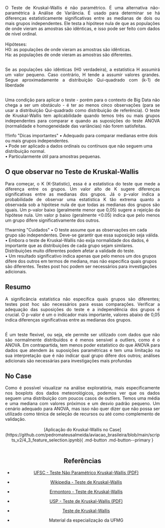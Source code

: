 <div style="text-align: justify">
O Teste de Kruskal-Wallis é não paramétrico. É uma alternativa não-paramétrica à Análise de Variância. É usado para determinar se há diferenças estatisticamente significativas entre as medianas de dois ou mais grupos independentes. Ele testa a hipótese nula de que as populações de onde vieram as amostras são idênticas, e isso pode ser feito com dados de nível ordinal. <br /><br />
Hipóteses: <br />
H0: as populações de onde vieram as amostras são idênticas.<br />
Ha: as populações de onde vieram as amostras são diferentes.<br /><br />

Se as populações são idênticas (H0 verdadeira), a estatística H assumirá um valor pequeno. Caso contrário, H tende a assumir valores grandes. Segue aproximadamente a distribuição Qui-quadrado com (k-1) de liberdade<br /><br />

Uma condição para aplicar o teste - porém para o contexto de Big Data não chega a ser um obstáculo - é ter ao menos cinco observações (para se usar a distribuição Qui-quadrado como distribuição de referência). O teste de Kruskal-Wallis tem aplicabilidade quando temos três ou mais grupos independentes para comparar e quando as suposições do teste ANOVA (normalidade e homogeneidade das variâncias) não forem satisfeitas.<br />
</div>

!!!info "Dicas importantes"
    •	Adequado para comparar medianas entre dois ou mais grupos independentes.<br />
    •	Pode ser aplicado a dados ordinais ou contínuos que não seguem uma distribuição normal.<br />
    •	Particularmente útil para amostras pequenas.<br />

## O que observar no Teste de Kruskal-Wallis
<div style="text-align: justify">
Para começar, o K (K-Statistic), essa é a estatística do teste que mede a diferença entre os grupos. Um valor alto de K sugere diferenças significativas entre as medianas dos grupos. Já o p-valor indica a probabilidade de observar uma estatística K tão extrema quanto a observada sob a hipótese nula de que todas as medianas dos grupos são iguais. Um p-valor baixo (geralmente menor que 0,05) sugere a rejeição da hipótese nula. Um valor p baixo (geralmente <0.05) indica que pelo menos um grupo difere significativamente dos outros. <br />
</div>

!!!warning "Cuidados"
    •	O teste assume que as observações em cada grupo são independentes. Deve-se garantir que essa suposição seja válida.<br />
    •	Embora o teste de Kruskal-Wallis não exija normalidade dos dados, é importante que as distribuições de cada grupo sejam similares. Distribuições muito diferentes podem afetar a validade do teste.<br />
    •	Um resultado significativo indica apenas que pelo menos um dos grupos difere dos outros em termos de mediana, mas não especifica quais grupos são diferentes. Testes post hoc podem ser necessários para investigações adicionais.<br />

## Resumo
<div style="text-align: justify">
A significância estatística não especifica quais grupos são diferentes; testes post hoc são necessários para essas comparações. Verificar a adequação das suposições do teste e a independência dos grupos é crucial. O p-valor é um o indicador mais importante, valores abaixo de 0,05 indica diferenças significativas entre as medianas dos grupos.<br /><br />

É um teste flexivel, ou seja, ele permite ser utilizado com dados que não são normalmente distribuídos e é menos sensível a outliers, como é o ANOVA. Em contrapartida, tem menos poder estatístico do que ANOVA para dados que atendem às suposições paramétricas e tem uma limitação na sua interpretação que é não indicar qual grupo difere dos outros; análises adicionais são necessárias para investigações mais profundas<br />
</div>

## No Case
<div style="text-align: justify">
Como é possível visualizar na análise exploratória, mais especificamente nos boxplots dos dados meteorológicos, podemos ver que os dados seguem uma distribuição com poucos casos de outliers. Temos uma média e uma mediana com valores próximos e um desvio padrão pequeno. Um cenário adequado para ANOVA, mas isso não quer dizer que não possa ser utilizado como ténica de seleção de recursos ou até como complemento de validação.  <br />
</div>
<br />
<center>
[Aplicação do Kruskal-Wallis no Case](https://github.com/pedromateusalmeida/aviacao_brasileira/blob/main/scripts_v2/4_3_feature_selection.ipynb){ .md-button .md-button--primary }
<center>
&nbsp;&nbsp;&nbsp;&nbsp;&nbsp;&nbsp;&nbsp;&nbsp;&nbsp;&nbsp;

## Referências

- [UFSC - Teste Não Paramétrico Kruskal-Wallis (PDF)](https://www.inf.ufsc.br/~vera.carmo/Testes_de_Hipoteses/Teste_Nao_parametrico_Kruskal-Wallis.pdf)<br />

- [Wikipedia - Teste de Kruskal-Wallis](https://pt.wikipedia.org/wiki/Teste_de_Kruskal-Wallis)<br />

- [Ermontoro - Teste de Kruskal-Wallis](https://www.ermontoro.com/post/teste-de-kruskal-wallis)<br />

- [USP - Teste de Kruskal-Wallis (PDF)](https://edisciplinas.usp.br/pluginfile.php/1064940/mod_resource/content/2/Teste%20de%20KW.pdf)<br />

- [Teste de Kruskal-Wallis ](https://sites.google.com/site/qualidadeeprodutividade/six-sigma/analyze/2-1-3-4-analise-de-variancia-anova/2-3-4-4-an%C3%A1lise-n%C3%A3o-param%C3%A9trica-de-dois-ou-mais-grupos/2-3-4-4-1-teste-de-kruskal-wallis)<br />

- Material da especialização da UFMG<br />


